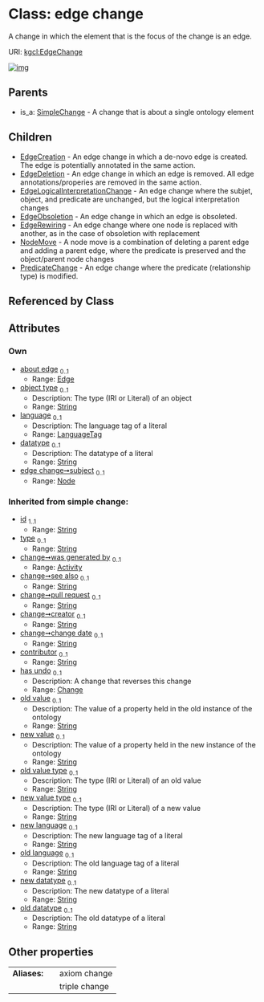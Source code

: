 
# Class: edge change


A change in which the element that is the focus of the change is an edge.

URI: [kgcl:EdgeChange](http://w3id.org/kgcl/EdgeChange)


[![img](https://yuml.me/diagram/nofunky;dir:TB/class/[SimpleChange],[PredicateChange],[NodeMove],[Node],[EdgeRewiring],[EdgeObsoletion],[EdgeLogicalInterpretationChange],[EdgeDeletion],[EdgeCreation],[Node]<subject%200..1-%20[EdgeChange&#124;object_type:string%20%3F;language:language_tag%20%3F;datatype:string%20%3F;old_value(i):string%20%3F;new_value(i):string%20%3F;old_value_type(i):string%20%3F;new_value_type(i):string%20%3F;new_language(i):string%20%3F;old_language(i):string%20%3F;new_datatype(i):string%20%3F;old_datatype(i):string%20%3F;id(i):string;type(i):string%20%3F;see_also(i):string%20%3F;pull_request(i):string%20%3F;creator(i):string%20%3F;change_date(i):string%20%3F;contributor(i):string%20%3F],[Edge]<about%20edge%200..1-++[EdgeChange],[EdgeChange]^-[PredicateChange],[EdgeChange]^-[NodeMove],[EdgeChange]^-[EdgeRewiring],[EdgeChange]^-[EdgeObsoletion],[EdgeChange]^-[EdgeLogicalInterpretationChange],[EdgeChange]^-[EdgeDeletion],[EdgeChange]^-[EdgeCreation],[SimpleChange]^-[EdgeChange],[Edge],[Change],[Activity])](https://yuml.me/diagram/nofunky;dir:TB/class/[SimpleChange],[PredicateChange],[NodeMove],[Node],[EdgeRewiring],[EdgeObsoletion],[EdgeLogicalInterpretationChange],[EdgeDeletion],[EdgeCreation],[Node]<subject%200..1-%20[EdgeChange&#124;object_type:string%20%3F;language:language_tag%20%3F;datatype:string%20%3F;old_value(i):string%20%3F;new_value(i):string%20%3F;old_value_type(i):string%20%3F;new_value_type(i):string%20%3F;new_language(i):string%20%3F;old_language(i):string%20%3F;new_datatype(i):string%20%3F;old_datatype(i):string%20%3F;id(i):string;type(i):string%20%3F;see_also(i):string%20%3F;pull_request(i):string%20%3F;creator(i):string%20%3F;change_date(i):string%20%3F;contributor(i):string%20%3F],[Edge]<about%20edge%200..1-++[EdgeChange],[EdgeChange]^-[PredicateChange],[EdgeChange]^-[NodeMove],[EdgeChange]^-[EdgeRewiring],[EdgeChange]^-[EdgeObsoletion],[EdgeChange]^-[EdgeLogicalInterpretationChange],[EdgeChange]^-[EdgeDeletion],[EdgeChange]^-[EdgeCreation],[SimpleChange]^-[EdgeChange],[Edge],[Change],[Activity])

## Parents

 *  is_a: [SimpleChange](SimpleChange.md) - A change that is about a single ontology element

## Children

 * [EdgeCreation](EdgeCreation.md) - An edge change in which a de-novo edge is created. The edge is potentially annotated in the same action.
 * [EdgeDeletion](EdgeDeletion.md) - An edge change in which an edge is removed. All edge annotations/properies are removed in the same action.
 * [EdgeLogicalInterpretationChange](EdgeLogicalInterpretationChange.md) - An edge change where the subjet, object, and predicate are unchanged, but the logical interpretation changes
 * [EdgeObsoletion](EdgeObsoletion.md) - An edge change in which an edge is obsoleted.
 * [EdgeRewiring](EdgeRewiring.md) - An edge change where one node is replaced with another, as in the case of obsoletion with replacement
 * [NodeMove](NodeMove.md) - A node move is a combination of deleting a parent edge and adding a parent edge, where the predicate is preserved and the object/parent node changes
 * [PredicateChange](PredicateChange.md) - An edge change where the predicate (relationship type) is modified.

## Referenced by Class


## Attributes


### Own

 * [about edge](about_edge.md)  <sub>0..1</sub>
     * Range: [Edge](Edge.md)
 * [object type](object_type.md)  <sub>0..1</sub>
     * Description: The type (IRI or Literal) of an object
     * Range: [String](types/String.md)
 * [language](language.md)  <sub>0..1</sub>
     * Description: The language tag of a literal
     * Range: [LanguageTag](types/LanguageTag.md)
 * [datatype](datatype.md)  <sub>0..1</sub>
     * Description: The datatype of a literal
     * Range: [String](types/String.md)
 * [edge change➞subject](edge_change_subject.md)  <sub>0..1</sub>
     * Range: [Node](Node.md)

### Inherited from simple change:

 * [id](id.md)  <sub>1..1</sub>
     * Range: [String](types/String.md)
 * [type](type.md)  <sub>0..1</sub>
     * Range: [String](types/String.md)
 * [change➞was generated by](change_was_generated_by.md)  <sub>0..1</sub>
     * Range: [Activity](Activity.md)
 * [change➞see also](change_see_also.md)  <sub>0..1</sub>
     * Range: [String](types/String.md)
 * [change➞pull request](change_pull_request.md)  <sub>0..1</sub>
     * Range: [String](types/String.md)
 * [change➞creator](change_creator.md)  <sub>0..1</sub>
     * Range: [String](types/String.md)
 * [change➞change date](change_change_date.md)  <sub>0..1</sub>
     * Range: [String](types/String.md)
 * [contributor](contributor.md)  <sub>0..1</sub>
     * Range: [String](types/String.md)
 * [has undo](has_undo.md)  <sub>0..1</sub>
     * Description: A change that reverses this change
     * Range: [Change](Change.md)
 * [old value](old_value.md)  <sub>0..1</sub>
     * Description: The value of a property held in the old instance of the ontology
     * Range: [String](types/String.md)
 * [new value](new_value.md)  <sub>0..1</sub>
     * Description: The value of a property held in the new instance of the ontology
     * Range: [String](types/String.md)
 * [old value type](old_value_type.md)  <sub>0..1</sub>
     * Description: The type (IRI or Literal) of an old value
     * Range: [String](types/String.md)
 * [new value type](new_value_type.md)  <sub>0..1</sub>
     * Description: The type (IRI or Literal) of a new value
     * Range: [String](types/String.md)
 * [new language](new_language.md)  <sub>0..1</sub>
     * Description: The new language tag of a literal
     * Range: [String](types/String.md)
 * [old language](old_language.md)  <sub>0..1</sub>
     * Description: The old language tag of a literal
     * Range: [String](types/String.md)
 * [new datatype](new_datatype.md)  <sub>0..1</sub>
     * Description: The new datatype of a literal
     * Range: [String](types/String.md)
 * [old datatype](old_datatype.md)  <sub>0..1</sub>
     * Description: The old datatype of a literal
     * Range: [String](types/String.md)

## Other properties

|  |  |  |
| --- | --- | --- |
| **Aliases:** | | axiom change |
|  | | triple change |

